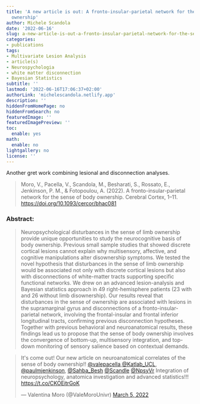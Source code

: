 ```yaml
---
title: 'A new article is out: A fronto-insular-parietal network for the sense of body
  ownership'
author: Michele Scandola
date: '2022-06-16'
slug: a-new-article-is-out-a-fronto-insular-parietal-network-for-the-sense-of-body-ownership
categories:
- publications
tags:
- Multivariate Lesion Analysis
- article(s)
- Neurospychologia
- white matter disconnection
- Bayesian Statistics
subtitle: ''
lastmod: '2022-06-16T17:06:37+02:00'
authorLink: 'michelescandola.netlify.app'
description: ''
hiddenFromHomePage: no
hiddenFromSearch: no
featuredImage: ''
featuredImagePreview: ''
toc:
  enable: yes
math:
  enable: no
lightgallery: no
license: ''
---
```


Another gret work combining lesional and disconnection analyses.

> Moro, V., Pacella, V., Scandola, M., Besharati, S., Rossato, E., Jenkinson, P. M., & Fotopoulou, A. (2022). A fronto-insular-parietal network for the sense of body ownership. Cerebral Cortex, 1–11. https://doi.org/10.1093/cercor/bhac081

<!--more-->

### Abstract:

> Neuropsychological disturbances in the sense of limb ownership provide unique opportunities to study the neurocognitive basis of body ownership. Previous small sample studies that showed discrete cortical lesions cannot explain why multisensory, affective, and cognitive manipulations alter disownership symptoms. We tested the novel hypothesis that disturbances in the sense of limb ownership would be associated not only with discrete cortical lesions but also with disconnections of white-matter tracts supporting specific functional networks. We drew on an advanced lesion-analysis and Bayesian statistics approach in 49 right-hemisphere patients (23 with and 26 without limb disownership). Our results reveal that disturbances in the sense of ownership are associated with lesions in the supramarginal gyrus and disconnections of a fronto-insular-parietal network, involving the frontal-insular and frontal inferior longitudinal tracts, confirming previous disconnection hypotheses. Together with previous behavioral and neuroanatomical results, these findings lead us to propose that the sense of body ownership involves the convergence of bottom-up, multisensory integration, and top-down monitoring of sensory salience based on contextual demands.

<blockquote class="twitter-tweet"><p lang="en" dir="ltr">It&#39;s come out! Our new article on neuroanatomical correlates of the sense of body ownership!! <a href="https://twitter.com/valepacella?ref_src=twsrc%5Etfw">@valepacella</a>,<a href="https://twitter.com/Katlab_UCL?ref_src=twsrc%5Etfw">@Katlab_UCL</a>,<br> <a href="https://twitter.com/paulmjenkinson?ref_src=twsrc%5Etfw">@paulmjenkinson</a>, <a href="https://twitter.com/Sahba_Besh?ref_src=twsrc%5Etfw">@Sahba_Besh</a> <a href="https://twitter.com/Scandle?ref_src=twsrc%5Etfw">@Scandle</a> <a href="https://twitter.com/NpsyVr?ref_src=twsrc%5Etfw">@NpsyVr</a> Integration of neuropsychology, anatomica investigation and advanced statistics!!! <a href="https://t.co/CKOEitrGoK">https://t.co/CKOEitrGoK</a></p>&mdash; Valentina Moro (@ValeMoroUnivr) <a href="https://twitter.com/ValeMoroUnivr/status/1500117693801848833?ref_src=twsrc%5Etfw">March 5, 2022</a></blockquote> <script async src="https://platform.twitter.com/widgets.js" charset="utf-8"></script> 